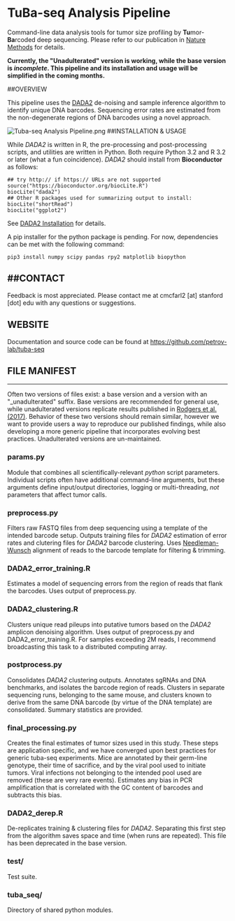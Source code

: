 # TuBa-seq Analysis Pipeline #

Command-line data analysis tools for tumor size profiling by **Tu**mor-**Ba**rcoded deep sequencing. Please refer to our publication in [Nature Methods](http://www.nature.com/nmeth/index.html) for details. 

**Currently, the "Unadulterated" version is working, while the base version is _incomplete_. This pipeline and its installation and usage will be simplified in the coming months.**

##OVERVIEW

This pipeline uses the [DADA2](https://github.com/benjjneb/dada2) de-noising and sample inference algorithm to identify unique DNA barcodes. Sequencing error rates are estimated from the non-degenerate regions of DNA barcodes using a novel approach. 

![Tuba-seq Analysis Pipeline.png](https://bitbucket.org/repo/Mjxqa5/images/12810822-Tuba-seq%20Analysis%20Pipeline.png)
##INSTALLATION & USAGE

While *DADA2* is written in R, the pre-processing and post-processing scripts, and utilities are written in Python. Both require Python 3.2 and R 3.2 or later (what a fun coincidence). _DADA2_ should install from **Bioconductor** as follows: 

```
## try http:// if https:// URLs are not supported
source("https://bioconductor.org/biocLite.R")
biocLite("dada2")
## Other R packages used for summarizing output to install:
biocLite("shortRead")
biocLite("ggplot2")
```
See [DADA2 Installation](https://benjjneb.github.io/dada2/dada-installation.html) for details. 

A pip installer for the python package is pending. For now, dependencies can be met with the following command: 

```
pip3 install numpy scipy pandas rpy2 matplotlib biopython
```


##CONTACT
---------
Feedback is most appreciated. Please contact me at cmcfarl2 [at] stanford [dot] edu with any questions or suggestions. 

WEBSITE
-------
Documentation and source code can be found at https://github.com/petrov-lab/tuba-seq


## FILE MANIFEST
----------------
    
Often two versions of files exist: a base version and a version with an "_unadulterated" suffix. Base versions are recommended for general use, while unadulterated versions replicate results published in [Rodgers et al. (2017)](http://www.nature.com/nmeth/index.html). Behavior of these two versions should remain similar, however we want to provide users a way to reproduce our published findings, while also developing a more generic pipeline that incorporates evolving best practices. Unadulterated versions are un-maintained. 

### params.py

Module that combines all scientifically-relevant *python* script parameters. Individual scripts often have additional command-line arguments, but these arguments define input/output directories, logging or multi-threading, *not* parameters that affect tumor calls. 

### preprocess.py

Filters raw FASTQ files from deep sequencing using a template of the intended barcode setup. Outputs training files for *DADA2* estimation of error rates and clutering files for *DADA2* barcode clustering. Uses [Needleman-Wunsch](https://en.wikipedia.org/wiki/Needleman%E2%80%93Wunsch_algorithm) alignment of reads to the barcode template for filtering & trimming. 

### DADA2_error_training.R

Estimates a model of sequencing errors from the region of reads that flank the barcodes. Uses output of preprocess.py. 

### DADA2_clustering.R

Clusters unique read pileups into putative tumors based on the *DADA2* amplicon denoising algorithm. Uses output of preprocess.py and DADA2_error_training.R. For samples exceeding 2M reads, I recommend broadcasting this task to a distributed computing array. 

### postprocess.py

Consolidates *DADA2* clustering outputs. Annotates sgRNAs and DNA benchmarks, and isolates the barcode region of reads. Clusters in separate sequencing runs, belonging to the same mouse, and clusters known to derive from the same DNA barcode (by virtue of the DNA template) are consolidated. Summary statistics are provided. 

### final_processing.py

Creates the final estimates of tumor sizes used in this study. These steps are application specific, and we have converged upon best practices for generic tuba-seq experiments. Mice are annotated by their germ-line genotype, their time of sacrifice, and by the viral pool used to initiate tumors. Viral infections not belonging to the intended pool used are removed (these are very rare events). Estimates any bias in PCR amplification that is correlated with the GC content of barcodes and subtracts this bias.

### DADA2_derep.R

De-replicates training & clustering files for *DADA2*. Separating this first step from the algorithm saves space and time (when runs are repeated). This file has been deprecated in the base version.


### test/

Test suite. 

### tuba_seq/

Directory of shared python modules.